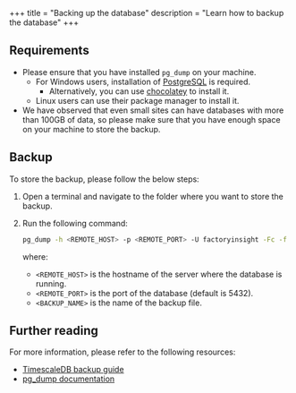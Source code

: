 +++
title =  "Backing up the database"
description = "Learn how to backup the database"
+++


## Requirements

- Please ensure that you have installed `pg_dump` on your machine.
    - For Windows users, installation of [PostgreSQL](https://www.postgresql.org/download/windows/) is required.
        - Alternatively, you can use [chocolatey](https://chocolatey.org/packages/postgresql) to install it.
    - Linux users can use their package manager to install it.
- We have observed that even small sites can have databases with more than 100GB of data, so please make sure that you have enough space on your machine to store the backup.


## Backup

To store the backup, please follow the below steps:

1. Open a terminal and navigate to the folder where you want to store the backup.
2. Run the following command:

    ```bash
    pg_dump -h <REMOTE_HOST> -p <REMOTE_PORT> -U factoryinsight -Fc -f <BACKUP_NAME>.bak factoryinsight
    ```
   where:
    - `<REMOTE_HOST>` is the hostname of the server where the database is running.
    - `<REMOTE_PORT>` is the port of the database (default is 5432).
    - `<BACKUP_NAME>` is the name of the backup file.

## Further reading

For more information, please refer to the following resources:

- [TimescaleDB backup guide](https://docs.timescale.com/timescaledb/latest/how-to-guides/backup-and-restore/pg-dump-and-restore/)
- [pg_dump documentation](https://www.postgresql.org/docs/current/app-pgdump.html)
